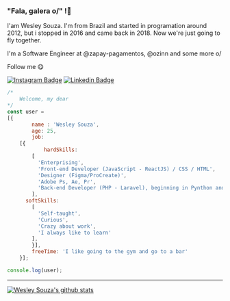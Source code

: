 ### "Fala, galera o/" !👋

I'am Wesley Souza. I'm from Brazil and started in programation around 2012, but i stopped in 2016 and came back in 2018. Now we're just going to fly together.

I'm a Software Engineer at @zapay-pagamentos, @ozinn and some more o/

Follow me 😋

[![Instagram Badge](https://img.shields.io/badge/Instagram-E4405F?style=for-the-badge&logo=instagram&logoColor=white&link=https://www.instagram.com/eiwsouza/)](https://www.instagram.com/eiwsouza/)
[![Linkedin Badge](https://img.shields.io/badge/-LinkedIn-blue?style=flat-square&logo=Linkedin&logoColor=white&link=https://www.linkedin.com/in/wesley-souza-932335179/)](https://www.linkedin.com/in/wesley-souza-932335179/)

```js
/* 
	Welcome, my dear
*/
const user = 
[{
		name : 'Wesley Souza',
		age: 25,
		job: 
    [{
			hardSkills: 
        [
          'Enterprising',
          'Front-end Developer (JavaScript - ReactJS) / CSS / HTML', 
          'Designer (Figma/ProCreate)', 
          'Adobe Ps, Ae, Pr',
          'Back-end Developer (PHP - Laravel), beginning in Pynthon and Node'
        ],
      softSkills: 
        [
          'Self-taught',
          'Curious',
          'Crazy about work',
          'I always like to learn'
        ],
		}],
		freeTime: 'I like going to the gym and go to a bar' 
	}];

console.log(user);
```
____


[![Wesley Souza's github stats](https://github-readme-stats.vercel.app/api?username=iwsouza&theme=dark&show_icons=true&count_private=true)](https://github.com/iwsouza)

